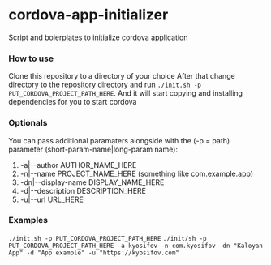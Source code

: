 # cordova-app-initializer
Script and boierplates to initialize cordova application

### How to use
Clone this repository to a directory of your choice
After that change directory to the repository directory and run `./init.sh -p PUT_CORDOVA_PROJECT_PATH_HERE`.
And it will start copying and installing dependencies for you to start cordova

### Optionals 
You can pass additional paramaters alongside with the (-p = path) parameter (short-param-name|long-param name):
1) -a|--author AUTHOR_NAME_HERE
2) -n|--name PROJECT_NAME_HERE (something like com.example.app)
3) -dn|--display-name DISPLAY_NAME_HERE
4) -d|--description DESCRIPTION_HERE
5) -u|--url URL_HERE

### Examples
`./init.sh -p PUT_CORDOVA_PROJECT_PATH_HERE`
`./init/sh -p PUT_CORDOVA_PROJECT_PATH_HERE -a kyosifov -n com.kyosifov -dn "Kaloyan App" -d "App example" -u "https://kyosifov.com"`
